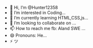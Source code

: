 - 👋 Hi, I’m @Hunter12358
- 👀 I’m interested in Coding...
- 🌱 I’m currently learning  HTML,CSS,js...
- 💞️ I’m looking to collaborate on ...
- 📫 How to reach me fb: Aland SWE ...
- 😄 Pronouns: He...
- ⚡ ツ 

<!---
Hunter12358/Hunter12358 is a ✨ special ✨ repository because its `README.md` (this file) appears on your GitHub profile.
You can click the Preview link to take a look at your changes.
--->
